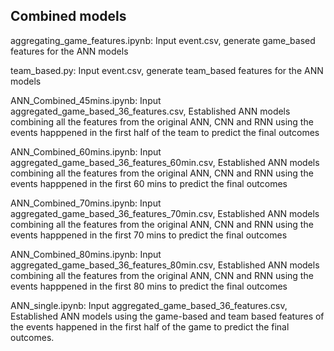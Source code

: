 ## Combined models

aggregating_game_features.ipynb: Input event.csv, generate game_based features for the ANN models

team_based.py: Input event.csv, generate team_based features for the ANN models

ANN_Combined_45mins.ipynb: Input aggregated_game_based_36_features.csv, Established ANN models combining all the features from the original ANN, CNN and RNN using the events happpened in the first half of the team to predict the final outcomes

ANN_Combined_60mins.ipynb: Input aggregated_game_based_36_features_60min.csv, Established ANN models combining all the features from the original ANN, CNN and RNN using the events happpened in the first 60 mins to predict the final outcomes

ANN_Combined_70mins.ipynb: Input aggregated_game_based_36_features_70min.csv, Established ANN models combining all the features from the original ANN, CNN and RNN using the events happpened in the first 70 mins to predict the final outcomes

ANN_Combined_80mins.ipynb: Input aggregated_game_based_36_features_80min.csv, Established ANN models combining all the features from the original ANN, CNN and RNN using the events happpened in the first 80 mins to predict the final outcomes

ANN_single.ipynb: Input aggregated_game_based_36_features.csv, Established ANN models using the game-based and team based features of the events happened in the first half of the game to predict the final outcomes.
